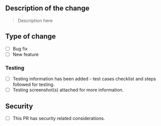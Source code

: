 ## Description of the change

> Description here

## Type of change
- [ ] Bug fix
- [ ] New feature

### Testing

- [ ] Testing information has been added - test cases checklist and steps followed for testing.
- [ ] Testing screenshot(s) attached for more information.

## Security

- [ ] This PR has security related considerations.
